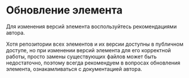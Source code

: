 # Обновление элемента

Для изменения версий элемента воспользуйтесь рекомендациями автора.

Хотя репозитории всех элементов и их версии доступны в публичном доступе, но при изменении версий элемента для его корректной работы, просто замены существующих файлов может быть недостаточно, поэтому всегда рекомендуем в вопросах обновления элемента, ознакамливаться с документацией автора.